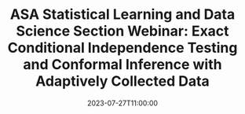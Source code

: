 ---
# Documentation: https://wowchemy.com/docs/managing-content/
type: webinar
title: "ASA Statistical Learning and Data Science Section Webinar: Exact Conditional Independence Testing and Conformal Inference with Adaptively Collected Data"
url_freeregister: https://www.eventbrite.com/e/exact-conditional-independence-testing-and-conformal-inference-tickets-675545543907
date: 2023-07-27T11:00:00
date_end: 2023-07-27T12:30:00
all_day: false
speaker: "Lucas Janson"
location: "Virtual"
---